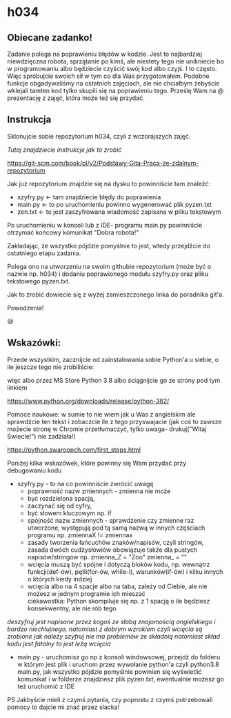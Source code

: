 # h034

## Obiecane zadanko! 

Zadanie polega na poprawieniu błędów w kodzie. Jest to najbardziej niewdzięczna robota, sprzątanie po kimś, ale niestety tego nie unikniecie bo w programowaniu albo będziecie czyścić swój kod albo czyjś. I to często. Więc spróbujcie swoich sił w tym co dla Was przygotowałem. Podobne funkcje obgadywaliśmy na ostatnich zajęciach, ale nie chciałbym żebyście wklejali tamten kod tylko skupili się na poprawieniu tego. Prześlę Wam na @ prezentację z zajęć, która może też się przydać.

## Instrukcja

Sklonujcie sobie repozytorium h034, czyli z wczorajszych zajęć.

*Tutaj znajdziecie instrukcje jak to zrobić*

https://git-scm.com/book/pl/v2/Podstawy-Gita-Praca-ze-zdalnym-repozytorium


Jak już repozytorium znajdzie się na dysku to powinniście tam znaleźć:

* szyfry.py <- tam znajdziecie błędy do poprawienia
* main.py <- to po uruchomieniu powinno wygenerować plik pyzen.txt
* zen.txt <- to jest zaszyfrowana wiadomość zapisana w pliku tekstowym

Po uruchomieniu w konsoli lub z IDE- programu main.py powinniście otrzymać końcowy komunikat "Dobra robota!" 

Zakładając, że wszystko pójdzie pomyślnie to jest, wtedy przejdźcie do ostatniego etapu zadania.

Polega ono na utworzeniu na swoim githubie repozytorium (może być o nazwie np. h034) i dodaniu poprawionego modułu szyfry.py oraz pliku tekstowego pyzen.txt.

Jak to zrobić dowiecie się z wyżej zamieszczonego linka do poradnika git'a.

Powodzenia!

:smiley:

## Wskazówki:

Przede wszystkim, zacznijcie od zainstalowania sobie Python'a u siebie, o ile jeszcze tego nie zrobiliście:

więc albo przez MS Store Python 3.8 albo ściągnijcie go ze strony pod tym linkiem

https://www.python.org/downloads/release/python-382/

Pomoce naukowe: w sumie to nie wiem jak u Was z angielskim ale sprawdźcie ten tekst i zobaczcie ile z tego przyswajacie (jak coś to zawsze możecie stronę w Chromie przetłumaczyć, tylko uwaga- drukuj("Witaj Świecie!") nie zadziała!)

https://python.swaroopch.com/first_steps.html

Poniżej kilka wskazówek, które powinny się Wam przydać przy debugowaniu kodu

* szyfry.py - to na co powinniście zwrócić uwagę
    * poprawność nazw zmiennych - zmienna nie może
	* być rozdzielona spacją, 
	* zaczynać się od cyfry, 
	* być słowem kluczowym np. if
    * spójność nazw zmiennych - sprawdzenie czy zmienne raz utworzone, występują pod tą samą nazwą w innych częściach programu np. zmiennaX != zmiennax
    * zasady tworzenia łańcuchów znaków/napisów, czyli stringów, zasada dwóch cudzysłowiów obowiązuje także dla pustych napisów/stringów
	np. zmienna_Z = "Zoo"
	zmienna_ = ""
    * wcięcia muszą być spójne i dotyczą bloków kodu, 
    np. wewnątrz funkcji(def-ów), pętli(for-ów, while-i), warunków(if-ów) i kilku innych o których kiedy indziej
	* wcięcia albo na 4 spacje albo na taba, zależy od Ciebie, ale nie możesz w jednym programie ich mieszać        
	ciekawostka: Python skompiluje się np. z 1 spacją o ile będziesz konsekwentny, ale nie rób tego
	
*deszyfruj jest napisane przez kogoś ze słabą znajomością angielskiego i bardzo niechlujnego, natomiast z dobrym wzrokiem czyli wcięcia są zrobione jak należy*
*szyfruj nie ma problemów ze składnią natomiast skład kodu jest fatalny to jest leżą wcięcia*

* main.py - uruchomisz go np z konsoli windowsowej, przejdź do folderu w którym jest plik i uruchom przez wywołanie python'a czyli python3.8 main.py, jak wszystko pójdzie pomyślnie powinien się wyświetlić komunikat i w folderze znajdziesz plik pyzen.txt, ewentualnie możesz go też uruchomić z IDE


PS Jakbyście mieli z czymś pytania, czy poprostu z czymś potrzebowali pomocy to dajcie mi znać przez slacka!


    

